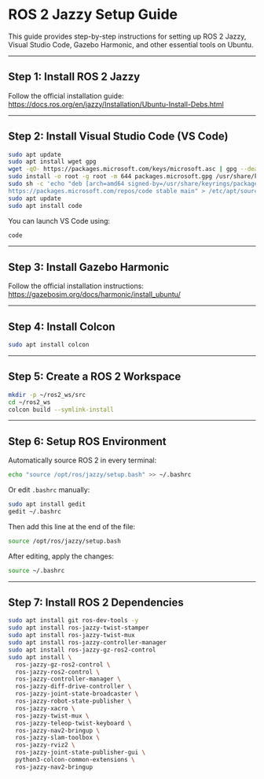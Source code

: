 # ROS 2 Jazzy Setup Guide

This guide provides step-by-step instructions for setting up ROS 2 Jazzy, Visual Studio Code, Gazebo Harmonic, and other essential tools on Ubuntu.

---

## Step 1: Install ROS 2 Jazzy

Follow the official installation guide:  
https://docs.ros.org/en/jazzy/Installation/Ubuntu-Install-Debs.html

---

## Step 2: Install Visual Studio Code (VS Code)

```bash
sudo apt update
sudo apt install wget gpg
wget -qO- https://packages.microsoft.com/keys/microsoft.asc | gpg --dearmor > packages.microsoft.gpg
sudo install -o root -g root -m 644 packages.microsoft.gpg /usr/share/keyrings/
sudo sh -c 'echo "deb [arch=amd64 signed-by=/usr/share/keyrings/packages.microsoft.gpg] \
https://packages.microsoft.com/repos/code stable main" > /etc/apt/sources.list.d/vscode.list'
sudo apt update
sudo apt install code
```

You can launch VS Code using:

```bash
code
```

---

## Step 3: Install Gazebo Harmonic

Follow the official installation instructions:  
https://gazebosim.org/docs/harmonic/install_ubuntu/

---

## Step 4: Install Colcon

```bash
sudo apt install colcon
```

---

## Step 5: Create a ROS 2 Workspace

```bash
mkdir -p ~/ros2_ws/src
cd ~/ros2_ws
colcon build --symlink-install
```

---

## Step 6: Setup ROS Environment

Automatically source ROS 2 in every terminal:

```bash
echo "source /opt/ros/jazzy/setup.bash" >> ~/.bashrc
```

Or edit `.bashrc` manually:

```bash
sudo apt install gedit
gedit ~/.bashrc
```

Then add this line at the end of the file:

```bash
source /opt/ros/jazzy/setup.bash
```

After editing, apply the changes:

```bash
source ~/.bashrc
```

---

## Step 7: Install ROS 2 Dependencies

```bash
sudo apt install git ros-dev-tools -y
sudo apt install ros-jazzy-twist-stamper
sudo apt install ros-jazzy-twist-mux
sudo apt install ros-jazzy-controller-manager
sudo apt install ros-jazzy-gz-ros2-control
sudo apt install \
  ros-jazzy-gz-ros2-control \
  ros-jazzy-ros2-control \
  ros-jazzy-controller-manager \
  ros-jazzy-diff-drive-controller \
  ros-jazzy-joint-state-broadcaster \
  ros-jazzy-robot-state-publisher \
  ros-jazzy-xacro \
  ros-jazzy-twist-mux \
  ros-jazzy-teleop-twist-keyboard \
  ros-jazzy-nav2-bringup \
  ros-jazzy-slam-toolbox \
  ros-jazzy-rviz2 \
  ros-jazzy-joint-state-publisher-gui \
  python3-colcon-common-extensions \
  ros-jazzy-nav2-bringup

```
